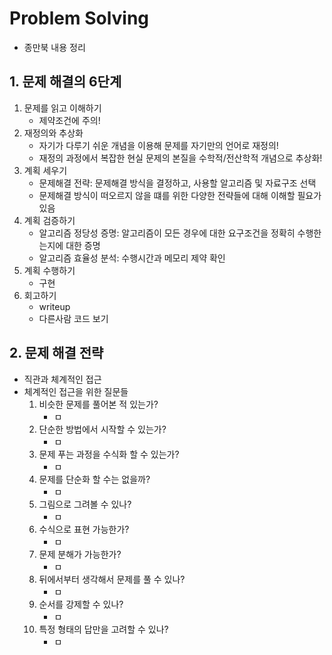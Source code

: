 # Problem Solving
* 종만북 내용 정리

## 1. 문제 해결의 6단계
  1. 문제를 읽고 이해하기
     * 제약조건에 주의!
  2. 재정의와 추상화
     * 자기가 다루기 쉬운 개념을 이용해 문제를 자기만의 언어로 재정의!
     * 재정의 과정에서 복잡한 현실 문제의 본질을 수학적/전산학적 개념으로 추상화!
  3. 계획 세우기
     * 문제해결 전략: 문제해결 방식을 결정하고, 사용할 알고리즘 및 자료구조 선택
     * 문제해결 방식이 떠오르지 않을 떄를 위한 다양한 전략들에 대해 이해할 필요가 있음
  4. 계획 검증하기
     * 알고리즘 정당성 증명: 알고리즘이 모든 경우에 대한 요구조건을 정확히 수행한는지에 대한 증명
     * 알고리즘 효율성 분석: 수행시간과 메모리 제약 확인
  5. 계획 수행하기
     * 구현
  6. 회고하기
     * writeup
     * 다른사람 코드 보기

## 2. 문제 해결 전략
  * 직관과 체계적인 접근
  * 체계적인 접근을 위한 질문들
    1. 비슷한 문제를 풀어본 적 있는가?
        * ㅁ
    2. 단순한 방법에서 시작할 수 있는가?
        * ㅁ
    3. 문제 푸는 과정을 수식화 할 수 있는가?
        * ㅁ
    4. 문제를 단순화 할 수는 없을까?
        * ㅁ
    5. 그림으로 그려볼 수 있나?
        * ㅁ
    6. 수식으로 표현 가능한가?
        * ㅁ
    7. 문제 분해가 가능한가?
        * ㅁ
    8. 뒤에서부터 생각해서 문제를 풀 수 있나?
        * ㅁ
    9. 순서를 강제할 수 있나?
        * ㅁ
    10. 특정 형태의 답만을 고려할 수 있나?
        * ㅁ

